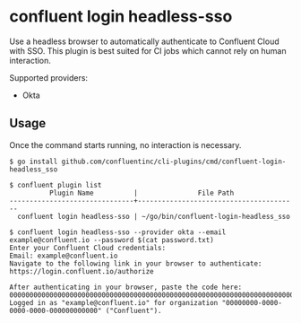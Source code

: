 # confluent login headless-sso

Use a headless browser to automatically authenticate to Confluent Cloud with SSO.
This plugin is best suited for CI jobs which cannot rely on human interaction.

Supported providers:
* Okta

## Usage

Once the command starts running, no interaction is necessary.

```
$ go install github.com/confluentinc/cli-plugins/cmd/confluent-login-headless_sso

$ confluent plugin list
          Plugin Name          |               File Path                
-------------------------------+----------------------------------------
  confluent login headless-sso | ~/go/bin/confluent-login-headless_sso  

$ confluent login headless-sso --provider okta --email example@confluent.io --password $(cat password.txt)
Enter your Confluent Cloud credentials:
Email: example@confluent.io
Navigate to the following link in your browser to authenticate:
https://login.confluent.io/authorize

After authenticating in your browser, paste the code here:
00000000000000000000000000000000000000000000000000000000000000000000000000000000000000000
Logged in as "example@confluent.io" for organization "00000000-0000-0000-0000-000000000000" ("Confluent").
```